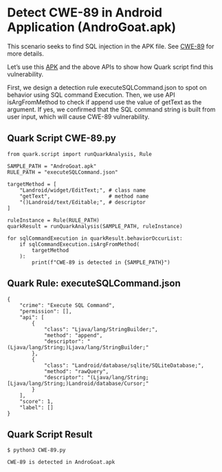 # Detect CWE-89 in Android Application (AndroGoat.apk)

This scenario seeks to find SQL injection in the APK file. See [CWE-89](https://cwe.mitre.org/data/definitions/89.html) for more details.

Let’s use this [APK](https://github.com/satishpatnayak/AndroGoat) and the above APIs to show how Quark script find this vulnerability.

First, we design a detection rule executeSQLCommand.json to spot on behavior using SQL command Execution. Then, we use API isArgFromMethod to check if append use the value of getText as the argument. If yes, we confirmed that the SQL command string is built from user input, which will cause CWE-89 vulnerability.
## Quark Script CWE-89.py
```
from quark.script import runQuarkAnalysis, Rule

SAMPLE_PATH = "AndroGoat.apk"
RULE_PATH = "executeSQLCommand.json"

targetMethod = [
    "Landroid/widget/EditText;", # class name
    "getText",                   # method name
    "()Landroid/text/Editable;", # descriptor
]

ruleInstance = Rule(RULE_PATH)
quarkResult = runQuarkAnalysis(SAMPLE_PATH, ruleInstance)

for sqlCommandExecution in quarkResult.behaviorOccurList:
    if sqlCommandExecution.isArgFromMethod(
        targetMethod
    ):
        print(f"CWE-89 is detected in {SAMPLE_PATH}")
```

## Quark Rule: executeSQLCommand.json
```
{
    "crime": "Execute SQL Command",
    "permission": [],
    "api": [
        {
            "class": "Ljava/lang/StringBuilder;",
            "method": "append",
            "descriptor": "(Ljava/lang/String;)Ljava/lang/StringBuilder;"
        },
        {
            "class": "Landroid/database/sqlite/SQLiteDatabase;",
            "method": "rawQuery",
            "descriptor": "(Ljava/lang/String; [Ljava/lang/String;)Landroid/database/Cursor;"
        }
    ],
    "score": 1,
    "label": []
}
```

## Quark Script Result

```
$ python3 CWE-89.py

CWE-89 is detected in AndroGoat.apk
```
